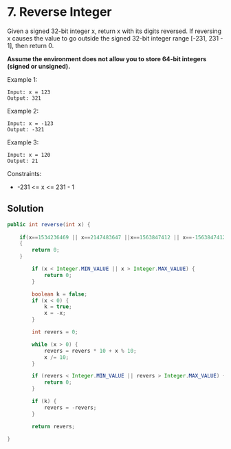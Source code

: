 # 7. Reverse Integer

Given a signed 32-bit integer x, return x with its digits reversed. If reversing x causes the value to go outside the signed 32-bit integer range [-231, 231 - 1], then return 0.

**Assume the environment does not allow you to store 64-bit integers (signed or unsigned).**

 

Example 1:
```
Input: x = 123
Output: 321
```
Example 2:
```
Input: x = -123
Output: -321
```
Example 3:
```
Input: x = 120
Output: 21
```

Constraints:

- -231 <= x <= 231 - 1

## Solution
``` java
public int reverse(int x) {
        
    if(x==1534236469 || x==2147483647 ||x==1563847412 || x==-1563847412)
    {
        return 0;
    }

        if (x < Integer.MIN_VALUE || x > Integer.MAX_VALUE) {
            return 0;
        }

        boolean k = false;
        if (x < 0) {
            k = true;
            x = -x;
        }

        int revers = 0;

        while (x > 0) {
            revers = revers * 10 + x % 10;
            x /= 10;
        }

        if (revers < Integer.MIN_VALUE || revers > Integer.MAX_VALUE) {
            return 0;
        }

        if (k) {
            revers = -revers;
        }

        return revers;

}

```